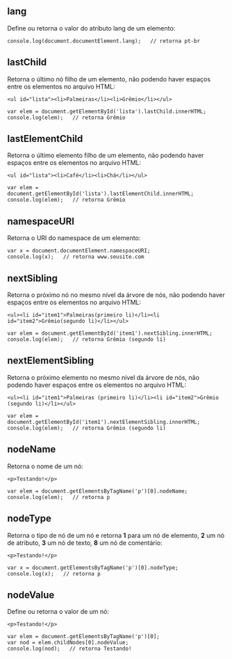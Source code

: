 ## lang 
Define ou retorna o valor do atributo lang de um elemento:

    console.log(document.documentElement.lang);   // retorna pt-br
  
## lastChild
Retorna o último nó filho de um elemento, não podendo haver espaços entre os elementos no arquivo HTML:

    <ul id="lista"><li>Palmeiras</li><li>Grêmio</li></ul>

    var elem = document.getElementById('lista').lastChild.innerHTML;
    console.log(elem);   // retorna Grêmio

## lastElementChild
Retorna o último elemento filho de um elemento, não podendo haver espaços entre os elementos no arquivo HTML:

    <ul id="lista"><li>Café</li><li>Chá</li></ul>

    var elem = document.getElementById('lista').lastElementChild.innerHTML;
    console.log(elem);   // retorna Grêmio

## namespaceURI
Retorna o URI do namespace de um elemento:

    var x = document.documentElement.namespaceURI; 
    console.log(x);   // retorna www.seusite.com

## nextSibling
Retorna o próximo nó no mesmo nível da árvore de nós, não podendo haver espaços entre os elementos no arquivo HTML:

    <ul><li id="item1">Palmeiras(primeiro li)</li><li id="item2">Grêmio(segundo li)</li></ul>
    
    var elem = document.getElementById('item1').nextSibling.innerHTML; 
    console.log(elem);   // retorna Grêmio (segundo li)

## nextElementSibling
Retorna o próximo elemento no mesmo nível da árvore de nós, não podendo haver espaços entre os elementos no arquivo HTML:

    <ul><li id="item1">Palmeiras (primeiro li)</li><li id="item2">Grêmio (segundo li)</li></ul>
    
    var elem = document.getElementById('item1').nextElementSibling.innerHTML;
    console.log(elem);   // retorna Grêmio (segundo li)

## nodeName
Retorna o nome de um nó:

    <p>Testando!</p>

    var elem = document.getElementsByTagName('p')[0].nodeName;
    console.log(elem);   // retorna p

## nodeType
Retorna o tipo de nó de um nó e retorna **1** para um nó de elemento, **2** um nó de atributo, **3** um nó de texto, **8** um nó de comentário:

    <p>Testando!</p>

    var x = document.getElementsByTagName('p')[0].nodeType;
    console.log(x);   // retorna p

## nodeValue
Define ou retorna o valor de um nó:

    <p>Testando!</p>

    var elem = document.getElementsByTagName('p')[0];
    var nod = elem.childNodes[0].nodeValue;  
    console.log(nod);   // retorna Testando!
